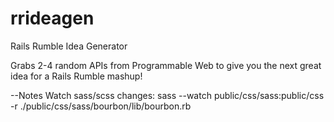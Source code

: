 rrideagen
=========

Rails Rumble Idea Generator

Grabs 2-4 random APIs from Programmable Web to give you the next great idea for a Rails Rumble mashup!

--Notes
Watch sass/scss changes:
sass --watch public/css/sass:public/css -r ./public/css/sass/bourbon/lib/bourbon.rb